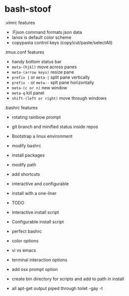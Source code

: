 # bash-stoof

.vimrc features
* :Fjson command formats json data
* lanox is default color scheme
* copypasta control keys (copy/cut/paste/selectAll)

.tmux.conf features
* handy bottom status bar
* `meta-(hjkl)` move across panes
* `meta-(arrow keys)` resize pane
* `prefix |` or `meta-|` split pane vertically
* `prefix -` or `meta--` splt pane horizontally
* `meta-(c or n)` new window
* `meta-q` kill panel
* `shift-(left or right)` move through windows

.bashrc features
* rotating rainbow prompt
* git branch and minified status inside repos

* Bootstrap a linux environment
 * modify bashrc
 * install packages
 * modify path
 * add shortcuts
 * interactive and configurable
 * install with a one-liner


* TODO
 * Interactive install script
 * Configurable install script
 * perfect bashrc
  * color options
  * vi vs emacs
   * terminal interaction options
 * add osx prompt option
 * create bin directory for scripts and add to path in install
 * all apt-get output piped through toilet -gay -t

